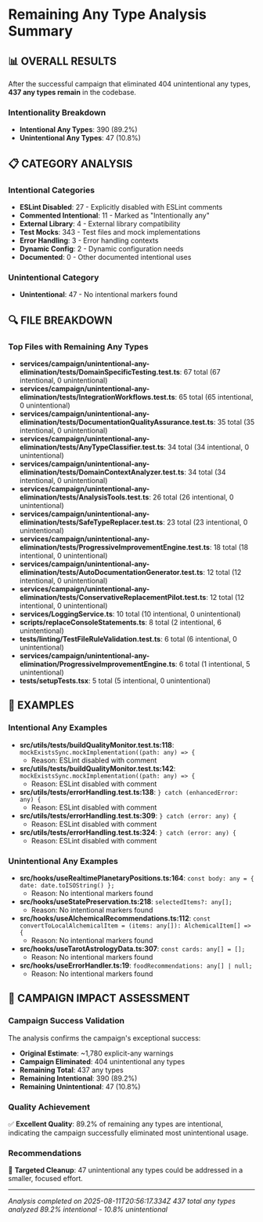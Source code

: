 # Remaining Any Type Analysis Summary

## 📊 OVERALL RESULTS

After the successful campaign that eliminated 404 unintentional any types, **437 any types remain** in the codebase.

### Intentionality Breakdown
- **Intentional Any Types**: 390 (89.2%)
- **Unintentional Any Types**: 47 (10.8%)

## 📋 CATEGORY ANALYSIS

### Intentional Categories
- **ESLint Disabled**: 27 - Explicitly disabled with ESLint comments
- **Commented Intentional**: 11 - Marked as "Intentionally any"
- **External Library**: 4 - External library compatibility
- **Test Mocks**: 343 - Test files and mock implementations
- **Error Handling**: 3 - Error handling contexts
- **Dynamic Config**: 2 - Dynamic configuration needs
- **Documented**: 0 - Other documented intentional uses

### Unintentional Category
- **Unintentional**: 47 - No intentional markers found

## 🔍 FILE BREAKDOWN

### Top Files with Remaining Any Types
- **services/campaign/unintentional-any-elimination/__tests__/DomainSpecificTesting.test.ts**: 67 total (67 intentional, 0 unintentional)
- **services/campaign/unintentional-any-elimination/__tests__/IntegrationWorkflows.test.ts**: 65 total (65 intentional, 0 unintentional)
- **services/campaign/unintentional-any-elimination/__tests__/DocumentationQualityAssurance.test.ts**: 35 total (35 intentional, 0 unintentional)
- **services/campaign/unintentional-any-elimination/__tests__/AnyTypeClassifier.test.ts**: 34 total (34 intentional, 0 unintentional)
- **services/campaign/unintentional-any-elimination/__tests__/DomainContextAnalyzer.test.ts**: 34 total (34 intentional, 0 unintentional)
- **services/campaign/unintentional-any-elimination/__tests__/AnalysisTools.test.ts**: 26 total (26 intentional, 0 unintentional)
- **services/campaign/unintentional-any-elimination/__tests__/SafeTypeReplacer.test.ts**: 23 total (23 intentional, 0 unintentional)
- **services/campaign/unintentional-any-elimination/__tests__/ProgressiveImprovementEngine.test.ts**: 18 total (18 intentional, 0 unintentional)
- **services/campaign/unintentional-any-elimination/__tests__/AutoDocumentationGenerator.test.ts**: 12 total (12 intentional, 0 unintentional)
- **services/campaign/unintentional-any-elimination/__tests__/ConservativeReplacementPilot.test.ts**: 12 total (12 intentional, 0 unintentional)
- **services/LoggingService.ts**: 10 total (10 intentional, 0 unintentional)
- **scripts/replaceConsoleStatements.ts**: 8 total (2 intentional, 6 unintentional)
- **__tests__/linting/TestFileRuleValidation.test.ts**: 6 total (6 intentional, 0 unintentional)
- **services/campaign/unintentional-any-elimination/ProgressiveImprovementEngine.ts**: 6 total (1 intentional, 5 unintentional)
- **__tests__/setupTests.tsx**: 5 total (5 intentional, 0 unintentional)

## 📝 EXAMPLES

### Intentional Any Examples
- **src/utils/__tests__/buildQualityMonitor.test.ts:118**: `mockExistsSync.mockImplementation((path: any) => {`
  - Reason: ESLint disabled with comment
- **src/utils/__tests__/buildQualityMonitor.test.ts:142**: `mockExistsSync.mockImplementation((path: any) => {`
  - Reason: ESLint disabled with comment
- **src/utils/__tests__/errorHandling.test.ts:138**: `} catch (enhancedError: any) {`
  - Reason: ESLint disabled with comment
- **src/utils/__tests__/errorHandling.test.ts:309**: `} catch (error: any) {`
  - Reason: ESLint disabled with comment
- **src/utils/__tests__/errorHandling.test.ts:324**: `} catch (error: any) {`
  - Reason: ESLint disabled with comment

### Unintentional Any Examples
- **src/hooks/useRealtimePlanetaryPositions.ts:164**: `const body: any = { date: date.toISOString() };`
  - Reason: No intentional markers found
- **src/hooks/useStatePreservation.ts:218**: `selectedItems?: any[];`
  - Reason: No intentional markers found
- **src/hooks/useAlchemicalRecommendations.ts:112**: `const convertToLocalAlchemicalItem = (items: any[]): AlchemicalItem[] => {`
  - Reason: No intentional markers found
- **src/hooks/useTarotAstrologyData.ts:307**: `const cards: any[] = [];`
  - Reason: No intentional markers found
- **src/hooks/useErrorHandler.ts:19**: `foodRecommendations: any[] | null;`
  - Reason: No intentional markers found

## 🎯 CAMPAIGN IMPACT ASSESSMENT

### Campaign Success Validation
The analysis confirms the campaign's exceptional success:

- **Original Estimate**: ~1,780 explicit-any warnings
- **Campaign Eliminated**: 404 unintentional any types
- **Remaining Total**: 437 any types
- **Remaining Intentional**: 390 (89.2%)
- **Remaining Unintentional**: 47 (10.8%)

### Quality Achievement
✅ **Excellent Quality**: 89.2% of remaining any types are intentional, indicating the campaign successfully eliminated most unintentional usage.

### Recommendations
🎯 **Targeted Cleanup**: 47 unintentional any types could be addressed in a smaller, focused effort.

---
*Analysis completed on 2025-08-11T20:56:17.334Z*
*437 total any types analyzed*
*89.2% intentional - 10.8% unintentional*
